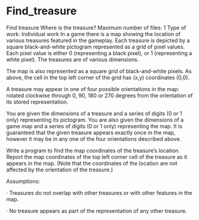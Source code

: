 # Find_treasure
Find treasure
Where is the treasure?
Maximum number of files: 1
Type of work: Individual work
In a game there is a map showing the location of various treasures featured in the gameplay. Each treasure is depicted by a square black-and-white pictogram represented as a grid of pixel values. Each pixel value is either 0 (representing a black pixel), or 1 (representing a white pixel).  The treasures are of various dimensions. 

The map is also represented as a square grid of black-and-white pixels.  As above, the cell in the top left corner of the grid has (x,y) coordinates (0,0).

 

A treasure may appear in one of four possible orientations in the map: rotated clockwise through 0, 90, 180 or 270 degrees from the orientation of its stored representation. 

 

You are given the dimensions of a treasure and a series of digits (0 or 1 only) representing its pictogram. You are also given the dimensions of a game map and a series of digits (0 or 1 only) representing the map. It is guaranteed that the given treasure appears exactly once in the map, however it may be in any one of the four orientations described above.

 

Write a program to find the map coordinates of the treasure’s location.  Report the map coordinates of the top left corner cell of the treasure as it appears in the map. (Note that the coordinates of the location are not affected by the orientation of the treasure.)

Assumptions:

·         Treasures do not overlap with other treasures or with other features in the map.

·         No treasure appears as part of the representation of any other treasure.
